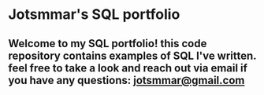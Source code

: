 # Jotsmmar's SQL portfolio
## Welcome to my SQL portfolio! this code repository contains examples of SQL I've written. feel free to take a look and reach out via email if you have any questions: jotsmmar@gmail.com
